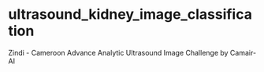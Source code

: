 # ultrasound_kidney_image_classification
Zindi - Cameroon Advance Analytic Ultrasound Image Challenge by Camair-AI
